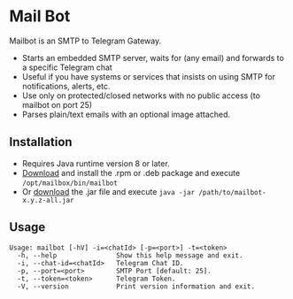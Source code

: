 # Mail Bot

Mailbot is an SMTP to Telegram Gateway.

- Starts an embedded SMTP server, waits for (any email) and forwards to a specific Telegram chat
- Useful if you have systems or services that insists on using SMTP for notifications, alerts, etc.
- Use only on protected/closed networks with no public access (to mailbot on port 25)
- Parses plain/text emails with an optional image attached.

## Installation

- Requires Java runtime version 8 or later.
- [Download](https://github.com/mnellemann/mailbot/releases) and install the .rpm or .deb package and execute ```/opt/mailbox/bin/mailbot```
- Or [download](https://github.com/mnellemann/mailbot/releases) the .jar file and execute ```java -jar /path/to/mailbot-x.y.z-all.jar```

## Usage

```shell
Usage: mailbot [-hV] -i=<chatId> [-p=<port>] -t=<token>
  -h, --help               Show this help message and exit.
  -i, --chat-id=<chatId>   Telegram Chat ID.
  -p, --port=<port>        SMTP Port [default: 25].
  -t, --token=<token>      Telegram Token.
  -V, --version            Print version information and exit.
```

